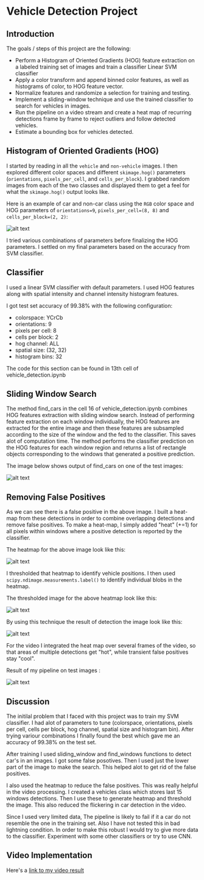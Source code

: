 # Vehicle Detection Project

Introduction
---

The goals / steps of this project are the following:

* Perform a Histogram of Oriented Gradients (HOG) feature extraction on a labeled training set of images and train a classifier Linear SVM classifier
* Apply a color transform and append binned color features, as well as histograms of color, to HOG feature vector. 
* Normalize features and randomize a selection for training and testing.
* Implement a sliding-window technique and use the trained classifier to search for vehicles in images.
* Run the pipeline on a video stream and create a heat map of recurring detections frame by frame to reject outliers and follow detected vehicles.
* Estimate a bounding box for vehicles detected.

[//]: # (Image References)

[image1]: ./output_images/car_noncar.png "car_noncar"
[image2]: ./output_images/windows.png "windows"
[image3]: ./output_images/heatmap.png "heatmap"
[image4]: ./output_images/labels.png "labels"
[image5]: ./output_images/thresholded.png "thresholded"
[image6]: ./output_images/test_images.png "test_images"
[video1]: ./project_video_output.mp4 "Video"


Histogram of Oriented Gradients (HOG)
---

I started by reading in all the `vehicle` and `non-vehicle` images. I then explored different color spaces and different `skimage.hog()` parameters (`orientations`, `pixels_per_cell`, and `cells_per_block`).  I grabbed random images from each of the two classes and displayed them to get a feel for what the `skimage.hog()` output looks like.

Here is an example of car and non-car class using the `RGB` color space and HOG parameters of `orientations=9`, `pixels_per_cell=(8, 8)` and `cells_per_block=(2, 2)`:

![alt text][image1]

I tried various combinations of parameters before finalizing the HOG parameters. I settled on my final parameters based on the accuracy from SVM classifier. 

Classifier
---

I used a linear SVM classifier with default parameters. I used HOG features along with spatial intensity and channel intensity histogram features. 

I got test set accuracy of 99.38% with the following configuration:  
* colorspace:  YCrCb 
* orientations:  9 
* pixels per cell:  8 
* cells per block:  2 
* hog channel:  ALL 
* spatial size:  (32, 32) 
* histogram bins:  32

The code for this section can be found in 13th cell of vehicle_detection.ipynb

Sliding Window Search
---

The method find_cars in the cell 16 of vehicle_detection.ipynb combines HOG features extraction with sliding window search. Instead of performing feature extraction on each window individually, the HOG features are extracted for the entire image and then these features are subsampled according to the size of the window and the fed to the classifier. This saves alot of computation time. The method performs the classifier prediction on the HOG features for each window region and returns a list of rectangle objects corresponding to the windows that generated a positive prediction.

The image below shows output of find_cars on one of the test images:


![alt text][image2]


Removing False Positives
---

As we can see there is a false positive in the above image. I built a heat-map from these detections in order to combine overlapping detections and remove false positives. To make a heat-map, I simply added "heat" (+=1) for all pixels within windows where a positive detection is reported by the classifier. 

The heatmap for the above image look like this:


![alt text][image3]


I thresholded that heatmap to identify vehicle positions.  I then used `scipy.ndimage.measurements.label()` to identify individual blobs in the heatmap. 


The thresholded image for the above heatmap look like this:


![alt text][image4]



By using this technique the result of detection the image look like this:


![alt text][image5]


For the video I integrated the heat map over several frames of the video, so that areas of multiple detections get "hot", while transient false positives stay "cool".

Result of my pipeline on test images :


![alt text][image6]

Discussion
---

The initilal problem that I faced with this project was to train my SVM classifier. I had alot of parameters to tune (colorspace, orientations, pixels per cell, cells per block, hog channel, spatial size and histogram bin). After trying variour combinations I finally found the best which gave me an accuracy of 99.38% on the test set. 

After training I used sliding_window and find_windows functions to detect car's in an images. I got some false posotives. Then I used just the lower part of the image to make the search. This helped alot to get rid of the false positives.

I also used the heatmap to reduce the false positives. This was really helpful in the video processing. I created a vehicles class which stores last 15 windows detections. Then I use these to generate heatmap and threshold the image. This also reduced the flickering in car detection in the video.

Since I used very limited data, The pipeline is likely to fail if it a car do not resemble the one in the training set. Also I have not tested this in bad lightning condition. In order to make this robust I would try to give more data to the classifier. Experiment with some other classifiers or try to use CNN. 


Video Implementation
---
Here's a [link to my video result](./project_video_output.mp4)


